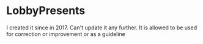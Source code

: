 # LobbyPresents
I created it since in 2017. Can't update it any further. It is allowed to be used for correction or improvement or as a guideline
